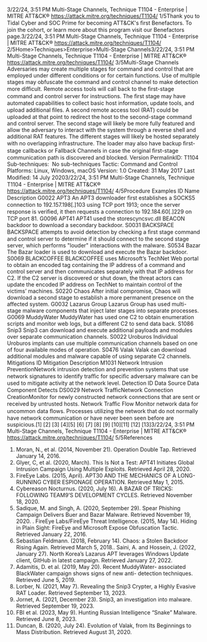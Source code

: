 3/22/24, 3:51 PM Multi-Stage Channels, Technique T1104 - Enterprise | MITRE ATT&CK®
https://attack.mitre.org/techniques/T1104/ 1/5Thank you to Tidal Cyber and SOC Prime for becoming ATT&CK's ﬁrst Benefactors. To join the cohort, or learn more about this program visit our
Benefactors page.3/22/24, 3:51 PM Multi-Stage Channels, Technique T1104 - Enterprise | MITRE ATT&CK®
https://attack.mitre.org/techniques/T1104/ 2/5Home>Techniques>Enterprise>Multi-Stage Channels3/22/24, 3:51 PM Multi-Stage Channels, Technique T1104 - Enterprise | MITRE ATT&CK®
https://attack.mitre.org/techniques/T1104/ 3/5Multi-Stage Channels
Adversaries may create multiple stages for command and control that are employed under different conditions or for certain functions. Use
of multiple stages may obfuscate the command and control channel to make detection more diﬃcult.
Remote access tools will call back to the ﬁrst-stage command and control server for instructions. The ﬁrst stage may have automated
capabilities to collect basic host information, update tools, and upload additional ﬁles. A second remote access tool (RAT) could be
uploaded at that point to redirect the host to the second-stage command and control server. The second stage will likely be more fully
featured and allow the adversary to interact with the system through a reverse shell and additional RAT features.
The different stages will likely be hosted separately with no overlapping infrastructure. The loader may also have backup ﬁrst-stage
callbacks or Fallback Channels in case the original ﬁrst-stage communication path is discovered and blocked.
Version PermalinkID: T1104
Sub-techniques:  No sub-techniques
 
Tactic: Command and Control
 
Platforms: Linux, Windows, macOS
Version: 1.0
Created: 31 May 2017
Last Modiﬁed: 14 July 20203/22/24, 3:51 PM Multi-Stage Channels, Technique T1104 - Enterprise | MITRE ATT&CK®
https://attack.mitre.org/techniques/T1104/ 4/5Procedure Examples
ID Name Description
G0022 APT3 An APT3 downloader ﬁrst establishes a SOCKS5 connection to 192.157.198[.]103 using TCP port 1913;
once the server response is veriﬁed, it then requests a connection to 192.184.60[.]229 on TCP port 81.
G0096 APT41 APT41 used the storescyncsvc.dll BEACON backdoor to download a secondary backdoor.
S0031 BACKSPACE BACKSPACE attempts to avoid detection by checking a ﬁrst stage command and control server to determine
if it should connect to the second stage server, which performs "louder" interactions with the malware.
S0534 Bazar The Bazar loader is used to download and execute the Bazar backdoor.
S0069 BLACKCOFFEE BLACKCOFFEE uses Microsoft’s TechNet Web portal to obtain an encoded tag containing the IP address of
a command and control server and then communicates separately with that IP address for C2. If the C2
server is discovered or shut down, the threat actors can update the encoded IP address on TechNet to
maintain control of the victims’ machines.
S0220 Chaos After initial compromise, Chaos will download a second stage to establish a more permanent presence on
the affected system.
G0032 Lazarus Group Lazarus Group has used multi-stage malware components that inject later stages into separate processes.
G0069 MuddyWater MuddyWater has used one C2 to obtain enumeration scripts and monitor web logs, but a different C2 to
send data back.
S1086 Snip3 Snip3 can download and execute additional payloads and modules over separate communication
channels.
S0022 Uroburos Individual Uroburos implants can use multiple communication channels based on one of four available
modes of operation.
S0476 Valak Valak can download additional modules and malware capable of using separate C2 channels.
Mitigations
ID Mitigation Description
M1031 Network Intrusion
PreventionNetwork intrusion detection and prevention systems that use network signatures to identify traﬃc for
speciﬁc adversary malware can be used to mitigate activity at the network level.
Detection
ID Data Source Data Component Detects
DS0029 Network TraﬃcNetwork Connection
CreationMonitor for newly constructed network connections that are sent or received by
untrusted hosts.
Network Traﬃc Flow Monitor network data for uncommon data ﬂows. Processes utilizing the network
that do not normally have network communication or have never been seen before
are suspicious.[1]
[2]
[3]
[4][5]
[6]
[7]
[8]
[9]
[10][11]
[12]
[13]3/22/24, 3:51 PM Multi-Stage Channels, Technique T1104 - Enterprise | MITRE ATT&CK®
https://attack.mitre.org/techniques/T1104/ 5/5References
1. Moran, N., et al. (2014, November 21). Operation Double Tap.
Retrieved January 14, 2016.
2. Glyer, C, et al. (2020, March). This Is Not a Test: APT41
Initiates Global Intrusion Campaign Using Multiple Exploits.
Retrieved April 28, 2020.
3. FireEye Labs. (2015, April). APT30 AND THE MECHANICS OF
A LONG-RUNNING CYBER ESPIONAGE OPERATION. Retrieved
May 1, 2015.
4. Cybereason Nocturnus. (2020, July 16). A BAZAR OF TRICKS:
FOLLOWING TEAM9’S DEVELOPMENT CYCLES. Retrieved
November 18, 2020.
5. Sadique, M. and Singh, A. (2020, September 29). Spear
Phishing Campaign Delivers Buer and Bazar Malware.
Retrieved November 19, 2020.
 . FireEye Labs/FireEye Threat Intelligence. (2015, May 14).
Hiding in Plain Sight: FireEye and Microsoft Expose
Obfuscation Tactic. Retrieved January 22, 2016.
7. Sebastian Feldmann. (2018, February 14). Chaos: a Stolen
Backdoor Rising Again. Retrieved March 5, 2018. . Saini, A. and Hossein, J. (2022, January 27). North Korea’s
Lazarus APT leverages Windows Update client, GitHub in
latest campaign. Retrieved January 27, 2022.
9. Adamitis, D. et al. (2019, May 20). Recent MuddyWater-
associated BlackWater campaign shows signs of new anti-
detection techniques. Retrieved June 5, 2019.
10. Lorber, N. (2021, May 7). Revealing the Snip3 Crypter, a Highly
Evasive RAT Loader. Retrieved September 13, 2023.
11. Jornet, A. (2021, December 23). Snip3, an investigation into
malware. Retrieved September 19, 2023.
12. FBI et al. (2023, May 9). Hunting Russian Intelligence “Snake”
Malware. Retrieved June 8, 2023.
13. Duncan, B. (2020, July 24). Evolution of Valak, from Its
Beginnings to Mass Distribution. Retrieved August 31, 2020.